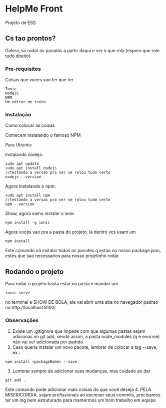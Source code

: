 # HelpMe Front

Projeto de ESS

## Cs tao prontos?

Galera, so rodar as paradas a partir daqui e ver o que rola (espero que role tudo direito)

### Pre-requisitos

Coisas que voces vao ter que ter

```
Ionic
NodeJS
NPM
Um editor de texto
```

### Instalação

Como colocar as coisas

Comecem instalando o famoso NPM

Para Ubuntu:

Instalando nodejs:

```
sudo apt update
sudo apt install nodejs
//testando a versao pra ver se rolou tudo certo
nodejs --version

```

Agora Instalando o npm:

```
sudo apt install npm
//testando a versao pra ver se rolou tudo certo
npm --version
```

Show, agora vamo instalar o ionic

```
npm install -g ionic
```

Agora vocês vao pra a pasta do projeto, la dentro vcs usam um

```
npm install
```

Este comando irá instalar todos os pacotes q estao no nosso package.json, estes que sao necessarios para nosso projetinho rodar

## Rodando o projeto

Para rodar o projeto basta estar na pasta e mandar um

```
ionic serve
```

no terminal e SHOW DE BOLA, ele vai abrir uma aba no navegador padrao no http://localhost:8100/

### Observações

1. Existe um .gitignore que impede com que algumas pastas sejam adicionas no git add, sendo assim, a pasta node_modules (q é enorme) não vai ser adicionada por padrão.
2. Caso queria instalar um novo pacote, lembrar de colocar a tag --save, ex.:
```
npm install <packageName> --save
```
3. Lembrar sempre de adicionar suas mudanças, mas cuidado ao dar 
```
git add .
```
Este comando pode adicionar mais coisas do que você deseja
4. PELA MISERICORDIA, sejam profissionais ao escrever seus commits, precisamos ter um log bem estruturado para mantermos um bom trabalho em equipe


